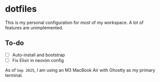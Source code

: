 # dotfiles
This is my personal configuration for *most* of my workspace.
A lot of features are unimplemented.

## To-do
- [ ] Auto-install and bootstrap
- [ ] Fix Elixir in neovim config

As of `Sep 2025`, I am using an M3 MacBook Air with Ghostty as my primary terminal.
